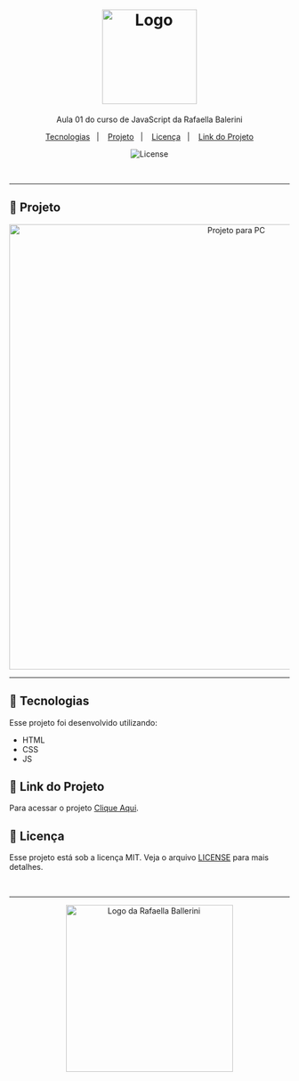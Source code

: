 <h1 align="center">
  <img alt="Logo" src="https://github.com/user-attachments/assets/9bf0460c-7f00-4f78-8826-705b75c470d0" width="170px">
</h1>

<p align="center">
  Aula 01 do curso de JavaScript da Rafaella Balerini
</p>

<p align="center">
  <a href="#-tecnologias">Tecnologias</a>&nbsp;&nbsp;&nbsp;|&nbsp;&nbsp;&nbsp;
  <a href="#-projeto">Projeto</a>&nbsp;&nbsp;&nbsp;|&nbsp;&nbsp;&nbsp;
  <a href="#-licença">Licença</a>&nbsp;&nbsp;&nbsp;|&nbsp;&nbsp;&nbsp;
  <a href="#-link-do-projeto">Link do Projeto</a>
</p>

<p align="center">
  <img alt="License" src="https://img.shields.io/static/v1?label=license&message=MIT&color=0F172A&labelColor=1D4ED8">
</p>

<br>

---

## 📂 Projeto

<p align="center">
  <img alt="Projeto para PC" src="" width="800px">
</p>

---

## 🚀 Tecnologias

Esse projeto foi desenvolvido utilizando:

- HTML
- CSS
- JS

## 🔗 Link do Projeto

Para acessar o projeto <a href="" target="_blank">Clique Aqui</a>.

## 📝 Licença

Esse projeto está sob a licença MIT. Veja o arquivo [LICENSE](./LICENSE) para mais detalhes.

<br>

---

<p align="center">
  <img alt="Logo da Rafaella Ballerini" src="image.png" width="300px" />
</p>
